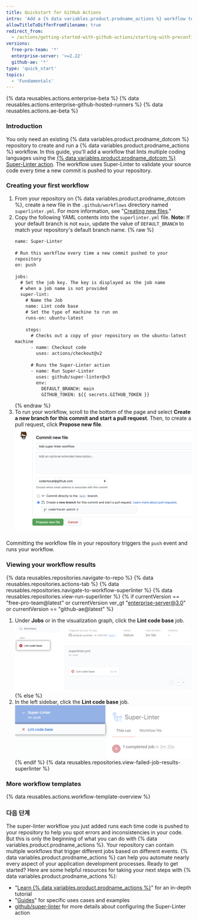 ```yaml
---
title: Quickstart for GitHub Actions
intro: 'Add a {% data variables.product.prodname_actions %} workflow to an existing repository in 5 minutes or less.'
allowTitleToDifferFromFilename: true
redirect_from:
  - /actions/getting-started-with-github-actions/starting-with-preconfigured-workflow-templates
versions:
  free-pro-team: '*'
  enterprise-server: '>=2.22'
  github-ae: '*'
type: 'quick_start'
topics:
  - 'Fundamentals'
---
```


{% data reusables.actions.enterprise-beta %}
{% data reusables.actions.enterprise-github-hosted-runners %}
{% data reusables.actions.ae-beta %}

### Introduction

You only need an existing {% data variables.product.prodname_dotcom %} repository to create and run a {% data variables.product.prodname_actions %} workflow. In this guide, you'll add a workflow that lints multiple coding languages using the [{% data variables.product.prodname_dotcom %} Super-Linter action](https://github.com/github/super-linter). The workflow uses Super-Linter to validate your source code every time a new commit is pushed to your repository.

### Creating your first workflow

1. From your repository on {% data variables.product.prodname_dotcom %}, create a new file in the `.github/workflows` directory named `superlinter.yml`. For more information, see "[Creating new files](/github/managing-files-in-a-repository/creating-new-files)."
2. Copy the following YAML contents into the `superlinter.yml` file. **Note:** If your default branch is not `main`, update the value of `DEFAULT_BRANCH` to match your repository's default branch name.
    {% raw %}
    ```yaml{:copy}
    name: Super-Linter

    # Run this workflow every time a new commit pushed to your repository
    on: push

    jobs:
      # Set the job key. The key is displayed as the job name
      # when a job name is not provided
      super-lint:
        # Name the Job
        name: Lint code base
        # Set the type of machine to run on
        runs-on: ubuntu-latest

        steps:
          # Checks out a copy of your repository on the ubuntu-latest machine
          - name: Checkout code
            uses: actions/checkout@v2

          # Runs the Super-Linter action
          - name: Run Super-Linter
            uses: github/super-linter@v3
            env:
              DEFAULT_BRANCH: main
              GITHUB_TOKEN: ${{ secrets.GITHUB_TOKEN }}
    ```
    {% endraw %}
3. To run your workflow, scroll to the bottom of the page and select **Create a new branch for this commit and start a pull request**. Then, to create a pull request, click **Propose new file**. ![Commit workflow file](/assets/images/commit-workflow-file.png)

Committing the workflow file in your repository triggers the `push` event and runs your workflow.

### Viewing your workflow results

{% data reusables.repositories.navigate-to-repo %}
{% data reusables.repositories.actions-tab %}
{% data reusables.repositories.navigate-to-workflow-superlinter %}
{% data reusables.repositories.view-run-superlinter %}
{% if currentVersion == "free-pro-team@latest" or currentVersion ver_gt "enterprise-server@3.0" or currentVersion == "github-ae@latest" %}
1. Under **Jobs** or in the visualization graph, click the **Lint code base** job. ![Lint code base job](/assets/images/help/repository/superlinter-lint-code-base-job-updated.png)
{% else %}
1. In the left sidebar, click the **Lint code base** job. ![Lint code base job](/assets/images/help/repository/superlinter-lint-code-base-job.png)
{% endif %}
{% data reusables.repositories.view-failed-job-results-superlinter %}

### More workflow templates

{% data reusables.actions.workflow-template-overview %}

### 다음 단계

The super-linter workflow you just added runs each time code is pushed to your repository to help you spot errors and inconsistencies in your code. But this is only the beginning of what you can do with {% data variables.product.prodname_actions %}. Your repository can contain multiple workflows that trigger different jobs based on different events. {% data variables.product.prodname_actions %} can help you automate nearly every aspect of your application development processes. Ready to get started? Here are some helpful resources for taking your next steps with {% data variables.product.prodname_actions %}:

- "[Learn {% data variables.product.prodname_actions %}](/actions/learn-github-actions)" for an in-depth tutorial
- "[Guides](/actions/guides)" for specific uses cases and examples
- [github/super-linter](https://github.com/github/super-linter) for more details about configuring the Super-Linter action

<div id="quickstart-treatment" hidden>

### Introduction

Printing "Hello, World!" is a great way to explore the basic set up and syntax of a new programming language. In this guide, you'll use GitHub Actions to print "Hello, World!" within your {% data variables.product.prodname_dotcom %} repository's workflow logs. All you need to get started is a {% data variables.product.prodname_dotcom %} repository where you feel comfortable creating and running a sample {% data variables.product.prodname_actions %} workflow. Feel free to create a new repository for this Quickstart to test this and future {% data variables.product.prodname_actions %} workflows.

### Creating your first workflow

1. From your repository on {% data variables.product.prodname_dotcom %}, create a new file in the `.github/workflows` directory named `hello-world.yml`. For more information, see "[Creating new files](/github/managing-files-in-a-repository/creating-new-files)."
2. Copy the following YAML contents into the `hello-world.yml` file.
    {% raw %}
    ```yaml{:copy}
    name: Say hello!

    # GitHub Actions Workflows are automatically triggered by GitHub events
    on:
      # For this workflow, we're using the workflow_dispatch event which is triggered when the user clicks Run workflow in the GitHub Actions UI
      workflow_dispatch:
        # The workflow_dispatch event accepts optional inputs so you can customize the behavior of the workflow
        inputs:
          name:
            description: 'Person to greet'
            required: true
            default: 'World'
    # When the event is triggered, GitHub Actions will run the jobs indicated
    jobs:
      say_hello:
        # Uses a ubuntu-latest runner to complete the requested steps
        runs-on: ubuntu-latest
        steps:
        - run: |
            echo "Hello ${{ github.event.inputs.name }}!"
    ```
    {% endraw %}
3. Scroll to the bottom of the page and select **Create a new branch for this commit and start a pull request**. Then, to create a pull request, click **Propose new file**.
    ![Commit workflow file](/assets/images/help/repository/commit-hello-world-file.png)
4. Once the pull request has been merged, you'll be ready to move on to "Trigger your workflow".

### Trigger your workflow

{% data reusables.repositories.navigate-to-repo %}
{% data reusables.repositories.actions-tab %}
1. In the left sidebar, click the workflow you want to run.
   ![Select say hello job](/assets/images/help/repository/say-hello-job.png)
1. On the right, click the **Run workflow** drop-down and click **Run workflow**. Optionally, you can enter a custom message into the "Person to greet" input before running the workflow.
   ![Trigger the manual workflow](/assets/images/help/repository/manual-workflow-trigger.png)
1. The workflow run will appear at the top of the list of "Say hello!" workflow runs. Click "Say hello!" to see the result of the workflow run.
   ![Workflow run result listing](/assets/images/help/repository/workflow-run-listing.png)
1. In the left sidebar, click the "say_hello" job.
   ![Workflow job listing](/assets/images/help/repository/workflow-job-listing.png)
1. In the workflow logs, expand the 'Run echo "Hello World!"' section.
   ![Workflow detail](/assets/images/help/repository/workflow-log-listing.png)

### More workflow templates

{% data reusables.actions.workflow-template-overview %}

### Next steps

The hello-world workflow you just added is a minimal example of a manually triggered workflow. This is only the beginning of what you can do with {% data variables.product.prodname_actions %}. Your repository can contain multiple workflows that trigger different jobs based on different events. {% data variables.product.prodname_actions %} can help you automate nearly every aspect of your application development processes. Ready to get started? Here are some helpful resources for taking your next steps with {% data variables.product.prodname_actions %}:

- "[Learn {% data variables.product.prodname_actions %}](/actions/learn-github-actions)" for an in-depth tutorial
- "[Guides](/actions/guides)" for specific uses cases and examples

</div>
